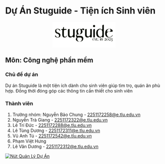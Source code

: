 # Dự Án Stuguide - Tiện ích Sinh viên

<div style="display: flex; justify-content: center;">
  <img src="https://github.com/letungduong24/stuguide/blob/main/socialgit.png" alt="Tên mô tả ảnh" width="40%" style="margin:auto;">
</div>

## Môn: Công nghệ phần mềm
### Chủ đề dự án

Dự án Stuguide là một tiện ích dành cho sinh viên giúp tìm trọ, quán ăn phù hợp. Đồng thời đóng góp các thông tin cần thiết cho sinh viên

### Thành viên

1. Trưởng nhóm: Nguyễn Bảo Chung - [2251172258@e.tlu.edu.vn](mailto:2251172258@e.tlu.edu.vn)
2. Nguyễn Trà Giang - [2251172322@e.tlu.edu.vn](mailto:2251172322@e.tlu.edu.vn)
3. Lê Trí Đức - [2251172288@e.tlu.edu.vn](mailto:2251172288@e.tlu.edu.vn)
4. Lê Tùng Dương - [2251172311@e.tlu.edu.vn](mailto:2251172311@e.tlu.edu.vn)
5. Vũ Anh Tú - [2251172542@e.tlu.edu.vn](mailto:2251172542@e.tlu.edu.vn)
6. Phạm Việt Hưng
7. Lê Văn Dương - [2251172312@e.tlu.edu.vn](mailto:2251172312@e.tlu.edu.vn)

[![Nút Quản Lý Dự Án](https://img.shields.io/badge/Quản%20Lý%20Dự%20Án-GitHub-blue.svg)](https://github.com/users/letungduong24/projects/1)

